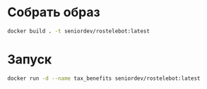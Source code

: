 # Собрать образ
```bash
docker build . -t seniordev/rostelebot:latest
```

# Запуск
```bash
docker run -d --name tax_benefits seniordev/rostelebot:latest
```